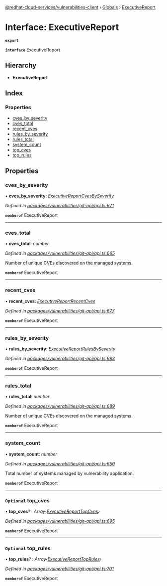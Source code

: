 [@redhat-cloud-services/vulnerabilities-client](../README.md) › [Globals](../globals.md) › [ExecutiveReport](executivereport.md)

# Interface: ExecutiveReport

**`export`** 

**`interface`** ExecutiveReport

## Hierarchy

* **ExecutiveReport**

## Index

### Properties

* [cves_by_severity](executivereport.md#cves_by_severity)
* [cves_total](executivereport.md#cves_total)
* [recent_cves](executivereport.md#recent_cves)
* [rules_by_severity](executivereport.md#rules_by_severity)
* [rules_total](executivereport.md#rules_total)
* [system_count](executivereport.md#system_count)
* [top_cves](executivereport.md#optional-top_cves)
* [top_rules](executivereport.md#optional-top_rules)

## Properties

###  cves_by_severity

• **cves_by_severity**: *[ExecutiveReportCvesBySeverity](executivereportcvesbyseverity.md)*

*Defined in [packages/vulnerabilities/git-api/api.ts:671](https://github.com/RedHatInsights/javascript-clients/blob/master/packages/vulnerabilities/git-api/api.ts#L671)*

**`memberof`** ExecutiveReport

___

###  cves_total

• **cves_total**: *number*

*Defined in [packages/vulnerabilities/git-api/api.ts:665](https://github.com/RedHatInsights/javascript-clients/blob/master/packages/vulnerabilities/git-api/api.ts#L665)*

Number of unique CVEs discovered on the managed systems.

**`memberof`** ExecutiveReport

___

###  recent_cves

• **recent_cves**: *[ExecutiveReportRecentCves](executivereportrecentcves.md)*

*Defined in [packages/vulnerabilities/git-api/api.ts:677](https://github.com/RedHatInsights/javascript-clients/blob/master/packages/vulnerabilities/git-api/api.ts#L677)*

**`memberof`** ExecutiveReport

___

###  rules_by_severity

• **rules_by_severity**: *[ExecutiveReportRulesBySeverity](executivereportrulesbyseverity.md)*

*Defined in [packages/vulnerabilities/git-api/api.ts:683](https://github.com/RedHatInsights/javascript-clients/blob/master/packages/vulnerabilities/git-api/api.ts#L683)*

**`memberof`** ExecutiveReport

___

###  rules_total

• **rules_total**: *number*

*Defined in [packages/vulnerabilities/git-api/api.ts:689](https://github.com/RedHatInsights/javascript-clients/blob/master/packages/vulnerabilities/git-api/api.ts#L689)*

Number of unique CVEs discovered on the managed systems.

**`memberof`** ExecutiveReport

___

###  system_count

• **system_count**: *number*

*Defined in [packages/vulnerabilities/git-api/api.ts:659](https://github.com/RedHatInsights/javascript-clients/blob/master/packages/vulnerabilities/git-api/api.ts#L659)*

Total number of systems managed by vulnerability application.

**`memberof`** ExecutiveReport

___

### `Optional` top_cves

• **top_cves**? : *Array‹[ExecutiveReportTopCves](executivereporttopcves.md)›*

*Defined in [packages/vulnerabilities/git-api/api.ts:695](https://github.com/RedHatInsights/javascript-clients/blob/master/packages/vulnerabilities/git-api/api.ts#L695)*

**`memberof`** ExecutiveReport

___

### `Optional` top_rules

• **top_rules**? : *Array‹[ExecutiveReportTopRules](executivereporttoprules.md)›*

*Defined in [packages/vulnerabilities/git-api/api.ts:701](https://github.com/RedHatInsights/javascript-clients/blob/master/packages/vulnerabilities/git-api/api.ts#L701)*

**`memberof`** ExecutiveReport
